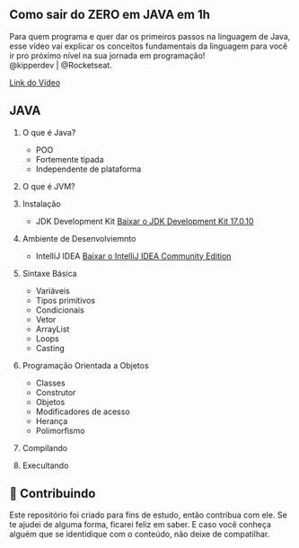## Como sair do ZERO em JAVA em 1h

Para quem programa e quer dar os primeiros passos na linguagem de Java, 
esse vídeo vai explicar os conceitos fundamentais da linguagem para você ir 
pro próximo nível na sua jornada em programação! <br>
@kipperdev | @Rocketseat.  

<a href="https://youtu.be/EpXYPB1rv4w"> Link do Vídeo </a> <br>

## JAVA

1. O que é Java?
    - POO
    - Fortemente tipada
    - Independente de plataforma

2. O que é JVM?
3. Instalação
    - JDK Development Kit  <a href="https://www.oracle.com/br/java/technologies/downloads/#java17"> Baixar o JDK Development Kit 17.0.10  </a>   
4. Ambiente de Desenvolviemnto
    - IntelliJ IDEA <a href="https://www.jetbrains.com/idea/download/?section=windows"> Baixar o IntelliJ IDEA Community Edition </a>  

5. Sintaxe Básica
    - Variáveis
    - Tipos primitivos
    - Condicionais
    - Vetor
    - ArrayList
    - Loops
    - Casting

6. Programação Orientada a Objetos
    - Classes
    - Construtor
    - Objetos
    - Modificadores de acesso
    - Herança
    - Polimorfismo

7. Compilando
8. Execultando

## 🤝 Contribuindo
Este repositório foi criado para fins de estudo, então contribua com ele. Se te ajudei de alguma forma, ficarei feliz em
saber. E caso você conheça alguém que se identidique com o conteúdo, não deixe de compatilhar.

